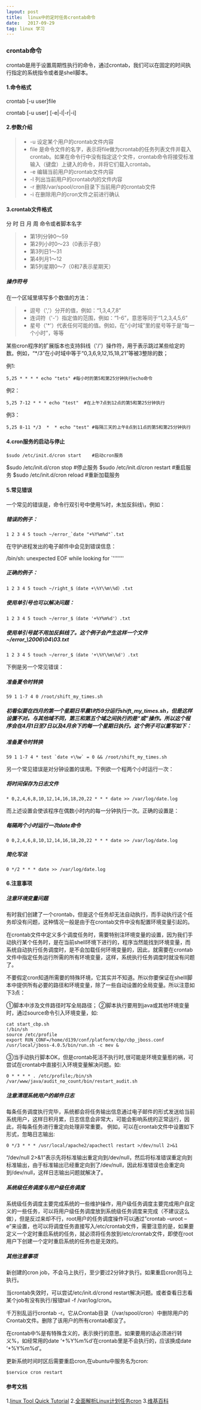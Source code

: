 ```yaml
---
layout: post
title:  linux中的定时任务crontab命令
date:   2017-09-29
tag: linux 学习
---
```


### crontab命令

crontab是用于设置周期性执行的命令，通过crontab，我们可以在固定的时间执行指定的系统指令或者是shell脚本。

#### 1.命令格式

crontab \[-u user\]file

crontab \[-u user\] \[-e|-l|-r|-i\]

#### 2.参数介绍

>* -u 设定某个用户的crontab文件内容
>* file 是命令文件的名字，表示将file做为crontab的任务列表文件并载入crontab。如果在命令行中没有指定这个文件，crontab命令将接受标准输入（键盘）上键入的命令，并将它们载入crontab。
>* -e 编辑当前用户的crontab文件内容
>* -l 列出当前用户的crontab内的文件内容
>* -r 删除/var/spool/cron目录下当前用户的crontab文件
>* -i 在删除用户的cron文件之前进行确认

#### 3.crontab文件格式

分 时 日 月 周 命令或者脚本名字

>* 第1列分钟0～59
>* 第2列小时0～23（0表示子夜）
>* 第3列日1～31
>* 第4列月1～12
>* 第5列星期0～7（0和7表示星期天）

##### 操作符号

在一个区域里填写多个数值的方法：

>* 逗号（','）分开的值，例如：“1,3,4,7,8”
>* 连词符（'-'）指定值的范围，例如：“1-6”，意思等同于“1,2,3,4,5,6”
>* 星号（'*'）代表任何可能的值。例如，在“小时域”里的星号等于是“每一个小时”，等等

某些cron程序的扩展版本也支持斜线（'/'）操作符，用于表示跳过某些给定的数。例如，“*/3”在小时域中等于“0,3,6,9,12,15,18,21”等被3整除的数；

例1:

    5,25 * * * * echo "tets" #每小时的第5和第25分钟执行echo命令
    
例2：

    5,25 7-12 * * * echo "test"  #在上午7点到12点的第5和第25分钟执行
    
例3：

    5,25 8-11 */3  *  * echo "test" #每隔三天的上午8点到11点的第5和第25分钟执行

#### 4.cron服务的启动与停止

    $sudo /etc/init.d/cron start    #启动cron服务
$sudo /etc/init.d/cron stop     #停止服务
    $sudo /etc/init.d/cron restart  #重启服务
$sudo /etc/init.d/cron reload   #重新加载服务

#### 5.常见错误

一个常见的错误是，命令行双引号中使用%时，未加反斜线\，例如：

##### 错误的例子：

    1 2 3 4 5 touch ~/error_`date "+%Y%m%d"`.txt

在守护进程发出的电子邮件中会见到错误信息：

/bin/sh: unexpected EOF while looking for `'''''''

##### 正确的例子：
    1 2 3 4 5 touch ~/right_$（date +\%Y\%m\%d）.txt

##### 使用单引号也可以解决问题：

    1 2 3 4 5 touch ~/error_$（date '+%Y%m%d'）.txt

##### 使用单引号就不用加反斜线了。这个例子会产生这样一个文件~/error_\2006\04\03.txt

    1 2 3 4 5 touch ~/error_$（date '+\%Y\%m\%d'）.txt

下例是另一个常见错误：

##### 准备夏令时转换

    59 1 1-7 4 0 /root/shift_my_times.sh

##### 初看似要在四月的第一个星期日早晨1时59分运行shift_my_times.sh，但是这样设置不对。与其他域不同，第三和第五个域之间执行的是“或”操作。所以这个程序会在4月1日至7日以及4月余下的每一个星期日执行。这个例子可以重写如下：

##### 准备夏令时转换

    59 1 1-7 4 * test `date +\%w` = 0 && /root/shift_my_times.sh

另一个常见错误是对分钟设置的误用。下例欲一个程两个小时运行一次：

##### 将时间保存为日志文件

    * 0,2,4,6,8,10,12,14,16,18,20,22 * * * date >> /var/log/date.log

而上述设置会使该程序在偶数小时内的每一分钟执行一次。正确的设置是：

##### 每隔两个小时运行一次date命令

    0 0,2,4,6,8,10,12,14,16,18,20,22 * * * date >> /var/log/date.log

##### 简化写法

    0 */2 * * * date >> /var/log/date.log
    
#### 6.注意事项

##### 注意环境变量问题

有时我们创建了一个crontab，但是这个任务却无法自动执行，而手动执行这个任务却没有问题，这种情况一般是由于在crontab文件中没有配置环境变量引起的。

在crontab文件中定义多个调度任务时，需要特别注环境变量的设置，因为我们手动执行某个任务时，是在当前shell环境下进行的，程序当然能找到环境变量，而系统自动执行任务调度时，是不会加载任何环境变量的，因此，就需要在crontab文件中指定任务运行所需的所有环境变量，这样，系统执行任务调度时就没有问题了。

不要假定cron知道所需要的特殊环境，它其实并不知道。所以你要保证在shelll脚本中提供所有必要的路径和环境变量，除了一些自动设置的全局变量。所以注意如下3点：

①脚本中涉及文件路径时写全局路径；
②脚本执行要用到java或其他环境变量时，通过source命令引入环境变量，如:

    cat start_cbp.sh
    !/bin/sh
    source /etc/profile
    export RUN_CONF=/home/d139/conf/platform/cbp/cbp_jboss.conf
    /usr/local/jboss-4.0.5/bin/run.sh -c mev &

③当手动执行脚本OK，但是crontab死活不执行时,很可能是环境变量惹的祸，可尝试在crontab中直接引入环境变量解决问题。如:

    0 * * * * . /etc/profile;/bin/sh 
    /var/www/java/audit_no_count/bin/restart_audit.sh

##### 注意清理系统用户的邮件日志

每条任务调度执行完毕，系统都会将任务输出信息通过电子邮件的形式发送给当前系统用户，这样日积月累，日志信息会非常大，可能会影响系统的正常运行，因此，将每条任务进行重定向处理非常重要。 例如，可以在crontab文件中设置如下形式，忽略日志输出:
    
    0 */3 * * * /usr/local/apache2/apachectl restart >/dev/null 2>&1

“/dev/null 2>&1”表示先将标准输出重定向到/dev/null，然后将标准错误重定向到标准输出，由于标准输出已经重定向到了/dev/null，因此标准错误也会重定向到/dev/null，这样日志输出问题就解决了。

##### 系统级任务调度与用户级任务调度

系统级任务调度主要完成系统的一些维护操作，用户级任务调度主要完成用户自定义的一些任务，可以将用户级任务调度放到系统级任务调度来完成（不建议这么做），但是反过来却不行，root用户的任务调度操作可以通过”crontab –uroot –e”来设置，也可以将调度任务直接写入/etc/crontab文件，需要注意的是，如果要定义一个定时重启系统的任务，就必须将任务放到/etc/crontab文件，即使在root用户下创建一个定时重启系统的任务也是无效的。

##### 其他注意事项

新创建的cron job，不会马上执行，至少要过2分钟才执行。如果重启cron则马上执行。

当crontab失效时，可以尝试/etc/init.d/crond restart解决问题。或者查看日志看某个job有没有执行/报错tail -f /var/log/cron。

千万别乱运行crontab -r。它从Crontab目录（/var/spool/cron）中删除用户的Crontab文件。删除了该用户的所有crontab都没了。

在crontab中%是有特殊含义的，表示换行的意思。如果要用的话必须进行转义%，如经常用的date ‘+%Y%m%d’在crontab里是不会执行的，应该换成date ‘+%Y%m%d’。

更新系统时间时区后需要重启cron,在ubuntu中服务名为cron:


    $service cron restart
    
#### 参考文档
1.[linux Tool Quick Tutorial](http://linuxtools-rst.readthedocs.io/zh_CN/latest/tool/crontab.html)
2.[全面解析Linux计划任务cron](http://os.51cto.com/art/201003/187722.htm)
3.[维基百科](https://zh.wikipedia.org/wiki/Cron)




